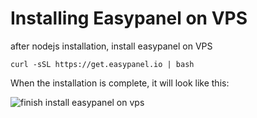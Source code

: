 # Installing Easypanel on VPS
after nodejs installation, install easypanel on VPS
```
curl -sSL https://get.easypanel.io | bash
```

When the installation is complete, it will look like this:

![finish install easypanel on vps](https://imgur.com/UnDHgks)

